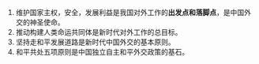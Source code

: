 1. 维护国家主权，安全，发展利益是我国对外工作的**出发点和落脚点**，是中国外交的神圣使命。
2. 推动构建人类命运共同体是新时代对外工作的总目标。
3. 坚持走和平发展道路是新时代中国外交的基本原则。
4. 和平共处五项原则是中国独立自主和平外交政策的基石。

